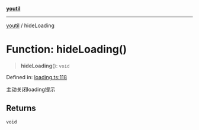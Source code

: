 [**youtil**](../README.md)

***

[youtil](../globals.md) / hideLoading

# Function: hideLoading()

> **hideLoading**(): `void`

Defined in: [loading.ts:118](https://github.com/sxei/youtil/blob/e9d9c25d07efbfa634f42eb667207471f12fbd7c/src/loading.ts#L118)

主动关闭loading提示

## Returns

`void`
